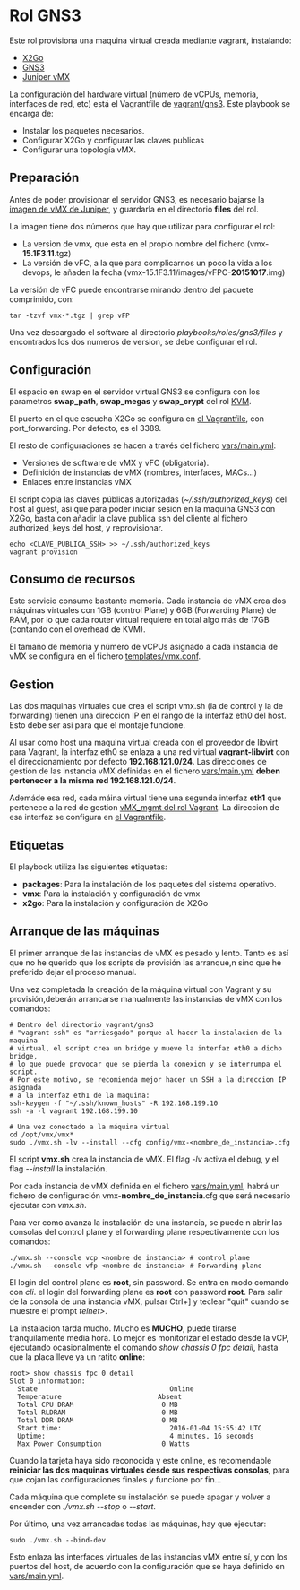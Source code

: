 Rol GNS3
========

Este rol provisiona una maquina virtual creada mediante vagrant, instalando:

  - [X2Go](http://wiki.x2go.org/doku.php)
  - [GNS3](http://www.gns3.com/)
  - [Juniper vMX](http://www.juniper.net/techpubs/en_US/vmx15.1/topics/concept/vmx-overview.html)

La configuración del hardware virtual (número de vCPUs, memoria, interfaces de red, etc) está el Vagrantfile de [vagrant/gns3](../../../vagrant/gns3/README.md). Este playbook se encarga de:

  - Instalar los paquetes necesarios.
  - Configurar X2Go y configurar las claves publicas
  - Configurar una topología vMX.

Preparación
-----------

Antes de poder provisionar el servidor GNS3, es necesario bajarse la [imagen de vMX de Juniper](https://www.juniper.net/support/downloads/?p=vmx#sw), y guardarla en el directorio **files** del rol.

La imagen tiene dos números que hay que utilizar para configurar el rol:

  - La version de vmx, que esta en el propio nombre del fichero (vmx-**15.1F3.11**.tgz)
  - La versión de vFC, a la que para complicarnos un poco la vida a los devops, le añaden la fecha (vmx-15.1F3.11/images/vFPC-**20151017**.img)

La versión de vFC puede encontrarse mirando dentro del paquete comprimido, con:

```
tar -tzvf vmx-*.tgz | grep vFP
```

Una vez descargado el software al directorio *playbooks/roles/gns3/files* y encontrados los dos numeros de version, se debe configurar el rol.

Configuración
-------------

El espacio en swap en el servidor virtual GNS3 se configura con los parametros **swap_path**, **swap_megas** y **swap_crypt** del rol [KVM](../kvm/README.md).

El puerto en el que escucha X2Go se configura en [el Vagrantfile](../../../vagrant/gns3/Vagrantfile), con port_forwarding. Por defecto, es el 3389.

El resto de configuraciones se hacen a través del fichero [vars/main.yml](vars/main.yml):

  - Versiones de software de vMX y vFC (obligatoria).
  - Definición de instancias de vMX (nombres, interfaces, MACs...)
  - Enlaces entre instancias vMX

El script copia las claves públicas autorizadas (*~/.ssh/authorized_keys*) del host al guest, asi que para poder iniciar sesion en la maquina GNS3 con X2Go, basta con añadir la clave publica ssh del cliente al fichero authorized_keys del host, y reprovisionar.

```
echo <CLAVE_PUBLICA_SSH> >> ~/.ssh/authorized_keys
vagrant provision
```

Consumo de recursos
-------------------

Este servicio consume bastante memoria. Cada instancia de vMX crea dos máquinas virtuales con 1GB (control Plane) y 6GB (Forwarding Plane) de RAM, por lo que cada router virtual requiere en total algo más de 17GB (contando con el overhead de KVM).

El tamaño de memoria y número de vCPUs asignado a cada instancia de vMX se configura en el fichero [templates/vmx.conf](templates/vmx.conf).

Gestion
-------

Las dos maquinas virtuales que crea el script vmx.sh (la de control y la de forwarding) tienen una direccion IP en el rango de la interfaz eth0 del host. Esto debe ser asi para que el montaje funcione.

Al usar como host una maquina virtual creada con el proveedor de libvirt para Vagrant, la interfaz eth0 se enlaza a una red virtual **vagrant-libvirt** con el direccionamiento por defecto **192.168.121.0/24**. Las direcciones de gestión de las instancia vMX definidas en el fichero [vars/main.yml](vars/main.yml) **deben pertenecer a la misma red 192.168.121.0/24**.

Ademáde esa red, cada máina virtual tiene una segunda interfaz **eth1** que pertenece a la red de gestion [vMX_mgmt del rol Vagrant](../vagrant/files/net_mgmt.xml). La direccion de esa interfaz se configura en [el Vagrantfile](../../../vagrant/gns3/Vagrantfile).

Etiquetas
---------

El playbook utiliza las siguientes etiquetas:

  - **packages**: Para la instalación de los paquetes del sistema operativo.
  - **vmx**: Para la instalación y configuración de vmx
  - **x2go**: Para la instalación y configuración de X2Go

Arranque de las máquinas
------------------------

El primer arranque de las instancias de vMX es pesado y lento. Tanto es así que no he querido que los scripts de provisión las arranque,n sino que he preferido dejar el proceso manual.

Una vez completada la creación de la máquina virtual con Vagrant y su provisión,deberán arrancarse manualmente las instancias de vMX con los comandos:

```
# Dentro del directorio vagrant/gns3
# "vagrant ssh" es "arriesgado" porque al hacer la instalacion de la maquina
# virtual, el script crea un bridge y mueve la interfaz eth0 a dicho bridge,
# lo que puede provocar que se pierda la conexion y se interrumpa el script.
# Por este motivo, se recomienda mejor hacer un SSH a la direccion IP asignada
# a la interfaz eth1 de la maquina:
ssh-keygen -f "~/.ssh/known_hosts" -R 192.168.199.10
ssh -a -l vagrant 192.168.199.10

# Una vez conectado a la máquina virtual
cd /opt/vmx/vmx*
sudo ./vmx.sh -lv --install --cfg config/vmx-<nombre_de_instancia>.cfg
```

El script **vmx.sh** crea la instancia de vMX. El flag *-lv* activa el debug, y el flag *--install* la instalación.

Por cada instancia de vMX definida en el fichero [vars/main.yml](vars/main.yml), habrá un fichero de configuración vmx-**nombre_de_instancia**.cfg que será necesario ejecutar con *vmx.sh*.

Para ver como avanza la instalación de una instancia, se puede n abrir las consolas del control plane y el forwarding plane respectivamente con los comandos:

```
./vmx.sh --console vcp <nombre de instancia> # control plane
./vmx.sh --console vfp <nombre de instancia> # Forwarding plane
```

El login del control plane es **root**, sin password. Se entra en modo comando con *cli*. el login del forwarding plane es **root** con password **root**. Para salir de la consola de una instancia vMX, pulsar Ctrl+] y teclear "quit" cuando se muestre el prompt *telnet>*.

La instalacion tarda mucho. Mucho es **MUCHO**, puede tirarse tranquilamente media hora. Lo mejor es monitorizar el estado desde la vCP, ejecutando ocasionalmente el comando *show chassis 0 fpc detail*, hasta que la placa lleve ya un ratito **online**:

```
root> show chassis fpc 0 detail
Slot 0 information:
  State                                 Online
  Temperature                        Absent
  Total CPU DRAM                      0 MB
  Total RLDRAM                        0 MB
  Total DDR DRAM                      0 MB
  Start time:                           2016-01-04 15:55:42 UTC
  Uptime:                               4 minutes, 16 seconds
  Max Power Consumption               0 Watts
```

Cuando la tarjeta haya sido reconocida y este online, es recomendable **reiniciar las dos maquinas virtuales desde sus respectivas consolas**, para que cojan las configuraciones finales y funcione por fin...

Cada máquina que complete su instalación se puede apagar y volver a encender con *./vmx.sh --stop* o *--start*.

Por último, una vez arrancadas todas las máquinas, hay que ejecutar:

```
sudo ./vmx.sh --bind-dev
```

Esto enlaza las interfaces virtuales de las instancias vMX entre sí, y con los puertos del host, de acuerdo con la configuración que se haya definido en [vars/main.yml](vars/main.yml).

